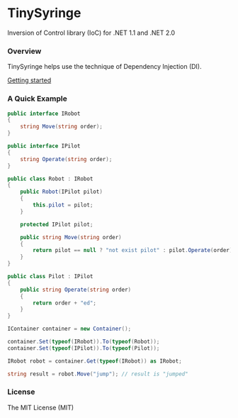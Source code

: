 TinySyringe
===========

Inversion of Control library (IoC) for .NET 1.1 and .NET 2.0

### Overview

TinySyringe helps use the technique of Dependency Injection (DI).

[Getting started](https://github.com/akawa777/TinySyringe/wiki)

### A Quick Example
```cs
public interface IRobot
{
	string Move(string order);
}

public interface IPilot
{
	string Operate(string order);
}

public class Robot : IRobot
{
	public Robot(IPilot pilot)
	{
		this.pilot = pilot;
	}

	protected IPilot pilot;

	public string Move(string order)
	{
		return pilot == null ? "not exist pilot" : pilot.Operate(order);
	}
}

public class Pilot : IPilot
{
	public string Operate(string order)
	{
		return order + "ed";
	}
}
```
```cs
IContainer container = new Container();

container.Set(typeof(IRobot)).To(typeof(Robot));
container.Set(typeof(IPilot)).To(typeof(Pilot));

IRobot robot = container.Get(typeof(IRobot)) as IRobot;

string result = robot.Move("jump"); // result is "jumped"
```
### License
The MIT License (MIT)
